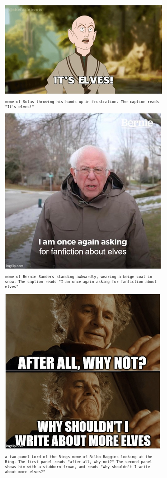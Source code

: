 
![](./its_elves.gif)

```
meme of Solas throwing his hands up in frustration. The caption reads "It's elves!"
```
![](./once-again-asking.png)
```
meme of Bernie Sanders standing awkwardly, wearing a beige coat in snow. The caption reads "I am once again asking for fanfiction about elves"
```

![](./why-not.png)
```
a two-panel Lord of the Rings meme of Bilbo Baggins looking at the Ring. The first panel reads "after all, why not?" The second panel shows him with a stubborn frown, and reads "why shouldn't I write about more elves?"